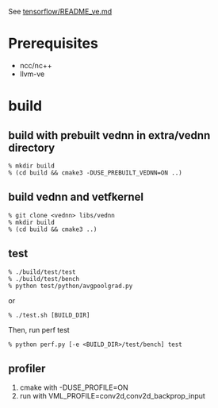 See [tensorflow/README_ve.md](https://github.com/sx-aurora-dev/tensorflow/blob/develop/README_ve.md)

# Prerequisites

- ncc/nc++
- llvm-ve

# build

## build with prebuilt vednn in extra/vednn directory

    % mkdir build
    % (cd build && cmake3 -DUSE_PREBUILT_VEDNN=ON ..)

## build vednn and vetfkernel

    % git clone <vednn> libs/vednn
    % mkdir build
    % (cd build && cmake3 ..)

## test

    % ./build/test/test
    % ./build/test/bench
    % python test/python/avgpoolgrad.py

or

    % ./test.sh [BUILD_DIR]

Then, run perf test

    % python perf.py [-e <BUILD_DIR>/test/bench] test

## profiler

1. cmake with -DUSE_PROFILE=ON
2. run with VML_PROFILE=conv2d,conv2d_backprop_input
   
